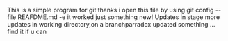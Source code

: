This is a simple program for git
thanks
i open this file by using
git config --file REAFDME.md -e
it worked
just something new!
Updates in stage
more updates in working directory,on a branchparradox updated something ...
find it if u can
